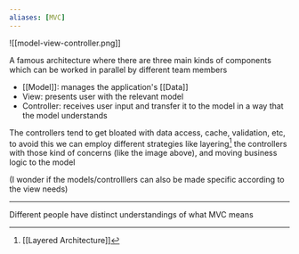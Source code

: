 ```yaml
---
aliases: [MVC]
---
```


![[model-view-controller.png]]

A famous architecture where there are three main kinds of components which can be worked in parallel by different team members

- [[Model]]: manages the application's [[Data]]
- View: presents user with the relevant model
- Controller: receives user input and transfer it to the model in a way that the model understands
 
The controllers tend to get bloated with data access, cache, validation, etc, to avoid this we can employ different strategies like layering[^1] the controllers with those kind of concerns (like the image above), and moving business logic to the model

(I wonder if the models/controlllers can also be made specific according to the view needs)

[^1]: [[Layered Architecture]]

---

Different people have distinct understandings of what MVC means